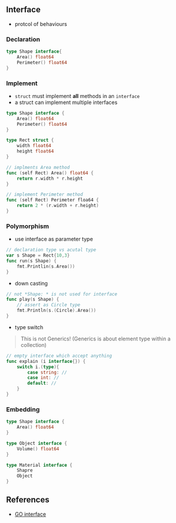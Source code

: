 ## Interface
- protcol of behaviours
### Declaration
```go
type Shape interface{
    Area() float64
    Perimeter() float64
}
```

### Implement
- `struct` must implement **all** methods in an `interface`
- a struct can implement multiple interfaces
```go
type Shape interface {
    Area() float64
    Perimeter() float64
}

type Rect struct {
    width float64
    height float64
}

// implments Area method
func (self Rect) Area() float64 {
    return r.width * r.height
}

// implement Perimeter method
func (self Rect) Perimeter floa64 {
    return 2 * (r.width + r.height)
} 
```

### Polymorphism
- use interface as parameter type
```go
// declaration type vs acutal type
var s Shape = Rect{10,3}
func run(s Shape) {
    fmt.Printlin(s.Area())
} 
```
- down casting
```go
// not *Shape: * is not used for interface
func play(s Shape) {
	// assert as Circle type
	fmt.Println(s.(Circle).Area())
}
```
<!-- TODO: need deeper understanding of use case -->
- type switch
> This is not Generics! (Generics is about element type within a collection)
```go
// empty interface which accept anything
func explain (i interface{}) {
    switch i.(type){
        case string: // 
        case int: // 
        default: //
    }
}
```

### Embedding
```go
type Shape interface {
    Area() float64
}

type Object interface {
    Volume() float64
}

type Material interface {
    Shapre
    Object
}
```

## References
- [GO interface](https://medium.com/rungo/interfaces-in-go-ab1601159b3a)